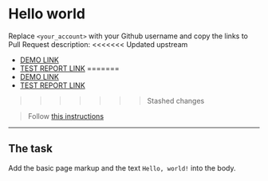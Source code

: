 # Hello world
Replace `<your_account>` with your Github username and copy the links to Pull Request description:
<<<<<<< Updated upstream
- [DEMO LINK](https://maksymkos.github.io/layout_hello-world/)
- [TEST REPORT LINK](https://maksymkos.github.io/layout_hello-world/report/html_report/)
=======
- [DEMO LINK](https://MaksymKos.github.io/layout_hello-world/)
- [TEST REPORT LINK](https://MaksymKos.github.io/layout_hello-world/report/html_report/)
>>>>>>> Stashed changes

> Follow [this instructions](https://mate-academy.github.io/layout_task-guideline/#how-to-solve-the-layout-tasks-on-github)
___

## The task
Add the basic page markup and the text `Hello, world!` into the body.
